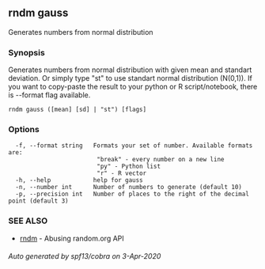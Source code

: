 ## rndm gauss

Generates numbers from normal distribution

### Synopsis

Generates numbers from normal distribution with given mean and standart deviation.
	Or simply type \"st\" to use standart normal distribution (N(0,1)).
	If you want to copy-paste the result to your python or R script/notebook,
	there is --format flag available.

```
rndm gauss ([mean] [sd] | "st") [flags]
```

### Options

```
  -f, --format string   Formats your set of number. Available formats are:
                         "break" - every number on a new line
                         "py" - Python list
                         "r" - R vector
  -h, --help            help for gauss
  -n, --number int      Number of numbers to generate (default 10)
  -p, --precision int   Number of places to the right of the decimal point (default 3)
```

### SEE ALSO

* [rndm](../README.md)	 - Abusing random.org API

###### Auto generated by spf13/cobra on 3-Apr-2020
